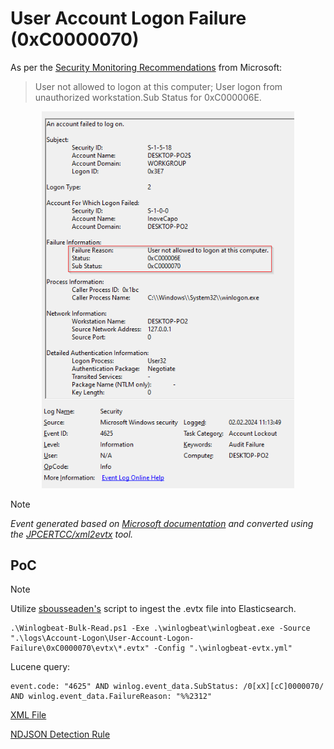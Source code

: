 # User Account Logon Failure (0xC0000070)

As per the [Security Monitoring Recommendations](https://learn.microsoft.com/en-us/windows/security/threat-protection/auditing/event-4624#security-monitoring-recommendations) from Microsoft:
> User not allowed to logon at this computer; User logon from unauthorized workstation.Sub Status for 0xC000006E.

<div align="center">
    <img alt="User Account Logon Failure (0xC0000070)" src="/logs/Account-Logon/User-Account-Logon-Failure/0xC0000070/img/0xC0000070.png" width="80%">
</div>

> [!NOTE]
> *Event generated based on [Microsoft documentation](https://learn.microsoft.com/en-us/windows/security/threat-protection/auditing/event-4624) and converted using the [JPCERTCC/xml2evtx](https://github.com/JPCERTCC/xml2evtx) tool.*

## PoC
> [!NOTE]
> Utilize [sbousseaden's](https://github.com/sbousseaden/EVTX-ATTACK-SAMPLES) script to ingest the .evtx file into Elasticsearch.

```
.\Winlogbeat-Bulk-Read.ps1 -Exe .\winlogbeat\winlogbeat.exe -Source ".\logs\Account-Logon\User-Account-Logon-Failure\0xC0000070\evtx\*.evtx" -Config ".\winlogbeat-evtx.yml"
```

Lucene query:

```
event.code: "4625" AND winlog.event_data.SubStatus: /0[xX][cC]0000070/ AND winlog.event_data.FailureReason: "%%2312"
```

[XML File](/logs/Account-Logon/User-Account-Logon-Failure/0xC0000070/xml/0xC0000070.xml)

[NDJSON Detection Rule](/logs/Account-Logon/User-Account-Logon-Failure/0xC0000070/ndjson/POC-0xC0000070.ndjson)